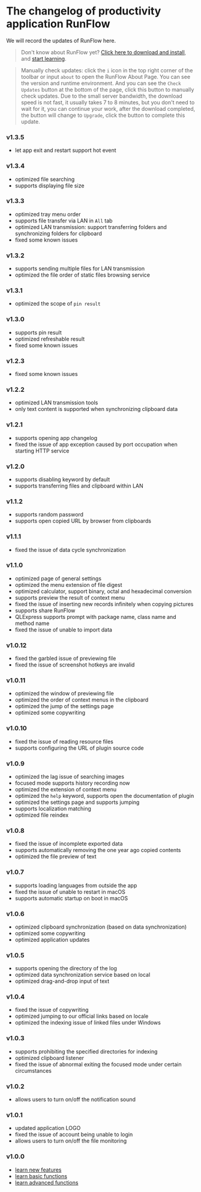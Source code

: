 # The changelog of productivity application RunFlow

We will record the updates of RunFlow here.

> Don't know about RunFlow yet? [Click here to download and install](https://myrest.top/myflow/download), and [start learning](runflow_basic_point.md).

> Manually check updates: click the `i` icon in the top right corner of the toolbar or input `about` to open the RunFlow About Page. You can see the version and runtime environment. And you can see the `Check Updates` button at the bottom of the page, click this button to manually check updates. Due to the small server bandwidth, the download speed is not fast, it usually takes 7 to 8 minutes, but you don't need to wait for it, you can continue your work, after the download completed, the button will change to `Upgrade`, click the button to complete this update.

### v1.3.5

- let app exit and restart support hot event

### v1.3.4

- optimized file searching
- supports displaying file size

### v1.3.3

- optimized tray menu order
- supports file transfer via LAN in `All` tab
- optimized LAN transmission: support transferring folders and synchronizing folders for clipboard
- fixed some known issues

### v1.3.2

- supports sending multiple files for LAN transmission
- optimized the file order of static files browsing service

### v1.3.1

- optimized the scope of `pin result`

### v1.3.0

- supports pin result
- optimized refreshable result
- fixed some known issues

### v1.2.3

- fixed some known issues

### v1.2.2

- optimized LAN transmission tools
- only text content is supported when synchronizing clipboard data

### v1.2.1

- supports opening app changelog
- fixed the issue of app exception caused by port occupation when starting HTTP service

### v1.2.0

- supports disabling keyword by default
- supports transferring files and clipboard within LAN

### v1.1.2

- supports random password
- supports open copied URL by browser from clipboards

### v1.1.1

- fixed the issue of data cycle synchronization

### v1.1.0

- optimized page of general settings
- optimized the menu extension of file digest
- optimized calculator, support binary, octal and hexadecimal conversion
- supports preview the result of context menu
- fixed the issue of inserting new records infinitely when copying pictures
- supports share RunFlow
- QLExpress supports prompt with package name, class name and method name
- fixed the issue of unable to import data

### v1.0.12

- fixed the garbled issue of previewing file
- fixed the issue of screenshot hotkeys are invalid

### v1.0.11

- optimized the window of previewing file
- optimized the order of context menus in the clipboard
- optimized the jump of the settings page
- optimized some copywriting

### v1.0.10

- fixed the issue of reading resource files
- supports configuring the URL of plugin source code

### v1.0.9

- optimized the lag issue of searching images
- focused mode supports history recording now
- optimized the extension of context menu
- optimized the `help` keyword, supports open the documentation of plugin
- optimized the settings page and supports jumping
- supports localization matching
- optimized file reindex

### v1.0.8

- fixed the issue of incomplete exported data
- supports automatically removing the one year ago copied contents
- optimized the file preview of text

### v1.0.7

- supports loading languages from outside the app
- fixed the issue of unable to restart in macOS
- supports automatic startup on boot in macOS

### v1.0.6

- optimized clipboard synchronization (based on data synchronization)
- optimized some copywriting
- optimized application updates

### v1.0.5

- supports opening the directory of the log
- optimized data synchronization service based on local
- optimized drag-and-drop input of text

### v1.0.4

- fixed the issue of copywriting
- optimized jumping to our official links based on locale
- optimized the indexing issue of linked files under Windows

### v1.0.3

- supports prohibiting the specified directories for indexing
- optimized clipboard listener
- fixed the issue of abnormal exiting the focused mode under certain circumstances

### v1.0.2

- allows users to turn on/off the notification sound

### v1.0.1

- updated application LOGO
- fixed the issue of account being unable to login
- allows users to turn on/off the file monitoring

### v1.0.0

- [learn new features](runflow_first_release.md)
- [learn basic functions](runflow_basic_point.md)
- [learn advanced functions](runflow_advanced_point.md)
